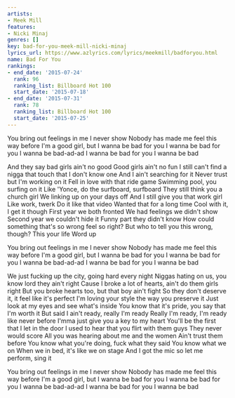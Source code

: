 ```yaml
---
artists:
- Meek Mill
features:
- Nicki Minaj
genres: []
key: bad-for-you-meek-mill-nicki-minaj
lyrics_url: https://www.azlyrics.com/lyrics/meekmill/badforyou.html
name: Bad For You
rankings:
- end_date: '2015-07-24'
  rank: 96
  ranking_list: Billboard Hot 100
  start_date: '2015-07-18'
- end_date: '2015-07-31'
  rank: 78
  ranking_list: Billboard Hot 100
  start_date: '2015-07-25'
---
```



You bring out feelings in me I never show
Nobody has made me feel this way before
I'm a good girl, but I wanna be bad for you
I wanna be bad for you
I wanna be bad-ad-ad
I wanna be bad for you
I wanna be bad


And they say bad girls ain't no good
Good girls ain't no fun
I still can't find a nigga that touch that
I don't know one
And I ain't searching for it
Never trust but I'm working on it
Fell in love with that ride game
Swimming pool, you surfing on it
Like 'Yonce, do the surfboard, surfboard
They still think you a church girl
We linking up on your days off
And I still give you that work girl
Like work, twerk
Do it like that video
Wanted that for a long time
Cool with it, I get it though
First year we both fronted
We had feelings we didn't show
Second year we couldn't hide it
Funny part they didn't know
How could something that's so wrong feel so right?
But who to tell you this wrong, though? This your life
Word up


You bring out feelings in me I never show
Nobody has made me feel this way before
I'm a good girl, but I wanna be bad for you
I wanna be bad for you
I wanna be bad-ad-ad
I wanna be bad for you
I wanna be bad


We just fucking up the city, going hard every night
Niggas hating on us, you know lord they ain't right
Cause I broke a lot of hearts, ain't do them girls right
But you broke hearts too, but that boy ain't fight
So they don't deserve it, it feel like it's perfect
I'm loving your style the way you preserve it
Just look at my eyes and see what's inside
You know that it's pride, you say that I'm worth it
But said I ain't ready, really I'm ready
Really I'm ready, I'm ready like never before
I'mma just give you a key to my heart
You'll be the first that I let in the door
I used to hear that you flirt with them guys
They never would score
All you was hearing about me and the women
Ain't trust them before
You know what you're doing, fuck what they said
You know what we on
When we in bed, it's like we on stage
And I got the mic so let me perform, sing it


You bring out feelings in me I never show
Nobody has made me feel this way before
I'm a good girl, but I wanna be bad for you
I wanna be bad for you
I wanna be bad-ad-ad
I wanna be bad for you
I wanna be bad



